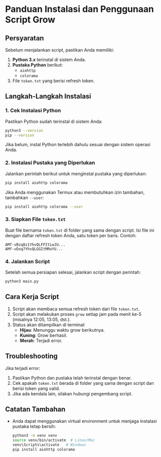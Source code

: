 # Panduan Instalasi dan Penggunaan Script Grow

## Persyaratan
Sebelum menjalankan script, pastikan Anda memiliki:

1. **Python 3.x** terinstal di sistem Anda. 
2. **Pustaka Python** berikut:
   - `aiohttp`
   - `colorama`
3. File `token.txt` yang berisi refresh token.

## Langkah-Langkah Instalasi

### 1. Cek Instalasi Python
Pastikan Python sudah terinstal di sistem Anda:
```bash
python3 --version
pip --version
```
Jika belum, instal Python terlebih dahulu sesuai dengan sistem operasi Anda.

### 2. Instalasi Pustaka yang Diperlukan
Jalankan perintah berikut untuk menginstal pustaka yang diperlukan:
```bash
pip install aiohttp colorama
```
Jika Anda menggunakan Termux atau membutuhkan izin tambahan, tambahkan `--user`:
```bash
pip install aiohttp colorama --user
```

### 3. Siapkan File `token.txt`
Buat file bernama `token.txt` di folder yang sama dengan script. Isi file ini dengan daftar refresh token Anda, satu token per baris. Contoh:
```
AMf-vBzq8z1YhvQLFFItLwJU...
AMf-vDxq7YhvQLGGItMRoYU...
```

### 4. Jalankan Script
Setelah semua persiapan selesai, jalankan script dengan perintah:
```bash
python3 main.py
```

## Cara Kerja Script
1. Script akan membaca semua refresh token dari file `token.txt`.
2. Script akan melakukan proses `grow` setiap jam pada menit ke-5 (misalnya 12:05, 13:05, dst.).
3. Status akan ditampilkan di terminal:
   - **Hijau**: Menunggu waktu grow berikutnya.
   - **Kuning**: Grow berhasil.
   - **Merah**: Terjadi error.

## Troubleshooting
Jika terjadi error:
1. Pastikan Python dan pustaka telah terinstal dengan benar.
2. Cek apakah `token.txt` berada di folder yang sama dengan script dan berisi token yang valid.
3. Jika ada kendala lain, silakan hubungi pengembang script.

## Catatan Tambahan
- Anda dapat menggunakan virtual environment untuk menjaga instalasi pustaka tetap bersih:
  ```bash
  python3 -m venv venv
  source venv/bin/activate  # Linux/Mac
  venv\Scripts\activate   # Windows
  pip install aiohttp colorama
  
